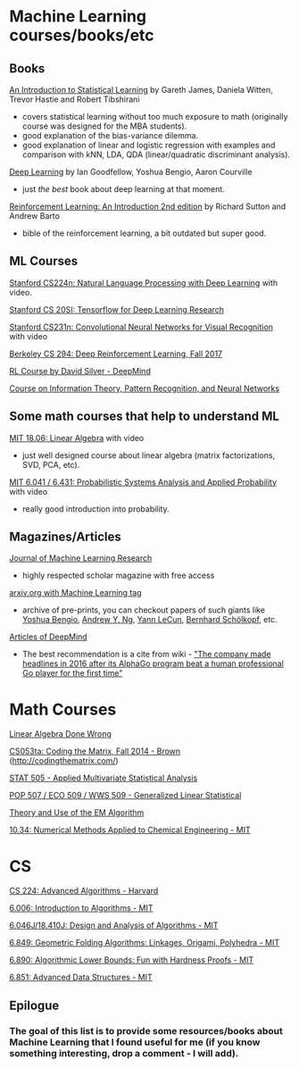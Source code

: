 # Machine Learning courses/books/etc

## Books
[An Introduction to Statistical Learning](http://www-bcf.usc.edu/~gareth/ISL/) by Gareth James, Daniela Witten, Trevor Hastie and Robert Tibshirani
  * covers statistical learning without too much exposure to math (originally course was designed for the MBA students).
  * good explanation of the bias-variance dilemma.
  * good explanation of linear and logistic regression with examples and comparison with kNN, LDA, QDA (linear/quadratic discriminant analysis).

[Deep Learning](http://www.deeplearningbook.org) by Ian Goodfellow, Yoshua Bengio, Aaron Courville
  * just *the best* book about deep learning at that moment.
 
[Reinforcement Learning: An Introduction 2nd edition](http://incompleteideas.net/book/the-book-2nd.html) by Richard Sutton and Andrew Barto
  * bible of the reinforcement learning, a bit outdated but super good.

## ML Courses
[Stanford CS224n: Natural Language Processing with Deep Learning](http://web.stanford.edu/class/cs224n/) with video.

[Stanford CS 20SI: Tensorflow for Deep Learning Research](http://web.stanford.edu/class/cs20si/)

[Stanford CS231n: Convolutional Neural Networks for Visual Recognition](http://cs231n.stanford.edu/) with video

[Berkeley CS 294: Deep Reinforcement Learning, Fall 2017](http://rll.berkeley.edu/deeprlcourse/#lectures)

[RL Course by David Silver - DeepMind](https://www.youtube.com/watch?v=2pWv7GOvuf0&list=PLzuuYNsE1EZAXYR4FJ75jcJseBmo4KQ9-)

[Course on Information Theory, Pattern Recognition, and Neural Networks](http://videolectures.net/course_information_theory_pattern_recognition/)

## Some math courses that help to understand ML
[MIT 18.06: Linear Algebra](https://ocw.mit.edu/courses/mathematics/18-06-linear-algebra-spring-2010/) with video
  * just well designed course about linear algebra (matrix factorizations, SVD, PCA, etc).

[MIT 6.041 / 6.431: Probabilistic Systems Analysis and Applied Probability](https://ocw.mit.edu/courses/electrical-engineering-and-computer-science/6-041-probabilistic-systems-analysis-and-applied-probability-fall-2010/) with video
  * really good introduction into probability.

## Magazines/Articles
[Journal of Machine Learning Research](http://www.jmlr.org/)
  * highly respected scholar magazine with free access
  
[arxiv.org with Machine Learning tag](https://arxiv.org/list/stat.ML/recent)
  * archive of pre-prints, you can checkout papers of such giants like [Yoshua Bengio](https://arxiv.org/find/cs/1/au:+Bengio_Y/0/1/0/all/0/1), [Andrew Y. Ng](https://arxiv.org/find/cs/1/au:+Ng_A/0/1/0/all/0/1), [Yann LeCun](https://arxiv.org/find/cs/1/au:+LeCun_Y/0/1/0/all/0/1), [Bernhard Schölkopf](https://arxiv.org/find/stat/1/au:+Scholkopf_B/0/1/0/all/0/1), etc.

[Articles of DeepMind](https://deepmind.com/research/publications/)
  * The best recommendation is a cite from wiki - ["The company made headlines in 2016 after its AlphaGo program beat a human professional Go player for the first time"](https://en.wikipedia.org/wiki/DeepMind)

# Math Courses
[Linear Algebra Done Wrong](http://www.math.brown.edu/~treil/papers/LADW/LADW.html)

[CS053ta: Coding the Matrix, Fall 2014 - Brown](https://cs.brown.edu/video/channels/coding-matrix-fall-2014/) (http://codingthematrix.com/)

[STAT 505 - Applied Multivariate Statistical Analysis](https://onlinecourses.science.psu.edu/stat505/node/1)

[POP 507 / ECO 509 / WWS 509 - Generalized Linear Statistical](http://data.princeton.edu/wws509/)

[Theory and Use of the EM Algorithm](http://mayagupta.org/publications/EMbookGuptaChen2010.pdf)

[10.34: Numerical Methods Applied to Chemical Engineering - MIT](https://ocw.mit.edu/courses/chemical-engineering/10-34-numerical-methods-applied-to-chemical-engineering-fall-2015/index.htm)

# CS
[CS 224: Advanced Algorithms - Harvard](http://people.seas.harvard.edu/~minilek/cs224/fall14/lec.html)

[6.006: Introduction to Algorithms - MIT](https://ocw.mit.edu/courses/electrical-engineering-and-computer-science/6-006-introduction-to-algorithms-fall-2011/index.htm)

[6.046J/18.410J: Design and Analysis of Algorithms - MIT](https://ocw.mit.edu/courses/electrical-engineering-and-computer-science/6-046j-design-and-analysis-of-algorithms-spring-2015/index.htm)

[6.849: Geometric Folding Algorithms: Linkages, Origami, Polyhedra - MIT](https://ocw.mit.edu/courses/electrical-engineering-and-computer-science/6-849-geometric-folding-algorithms-linkages-origami-polyhedra-fall-2012/index.htm)

[6.890: Algorithmic Lower Bounds: Fun with Hardness Proofs - MIT](https://ocw.mit.edu/courses/electrical-engineering-and-computer-science/6-890-algorithmic-lower-bounds-fun-with-hardness-proofs-fall-2014/index.htm)

[6.851: Advanced Data Structures - MIT](https://ocw.mit.edu/courses/electrical-engineering-and-computer-science/6-851-advanced-data-structures-spring-2012/index.htm)

## Epilogue

### The goal of this list is to provide some resources/books about Machine Learning that I found useful for me (if you know something interesting, drop a comment - I will add).
